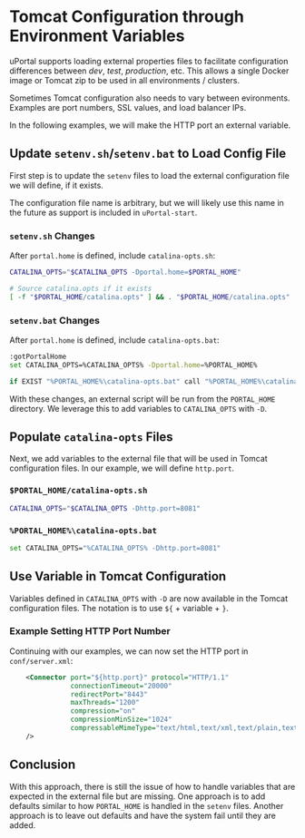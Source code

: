 # Tomcat Configuration through Environment Variables

uPortal supports loading external properties files to facilitate configuration
differences between _dev_, _test_, _production_, etc. This allows a single
Docker image or Tomcat zip to be used in all environments / clusters.

Sometimes Tomcat configuration also needs to vary between evironments.
Examples are port numbers, SSL values, and load balancer IPs.

In the following examples, we will make the HTTP port an external variable.

## Update `setenv.sh`/`setenv.bat` to Load Config File

First step is to update the `setenv` files to load the external configuration
file we will define, if it exists.

The configuration file name is arbitrary, but we will likely use this name
in the future as support is included in `uPortal-start`.

### `setenv.sh` Changes

After `portal.home` is defined, include `catalina-opts.sh`:

```sh
CATALINA_OPTS="$CATALINA_OPTS -Dportal.home=$PORTAL_HOME"

# Source catalina.opts if it exists
[ -f "$PORTAL_HOME/catalina.opts" ] && . "$PORTAL_HOME/catalina.opts"

```

### `setenv.bat` Changes

After `portal.home` is defined, include `catalina-opts.bat`:

```sh
:gotPortalHome
set CATALINA_OPTS=%CATALINA_OPTS% -Dportal.home=%PORTAL_HOME%

if EXIST "%PORTAL_HOME%\catalina-opts.bat" call "%PORTAL_HOME%\catalina-opts.bat"
```

With these changes, an external script will be run from the `PORTAL_HOME` directory.
We leverage this to add variables to `CATALINA_OPTS` with `-D`.

## Populate `catalina-opts` Files

Next, we add variables to the external file that will be used in Tomcat
configuration files. In our example, we will define `http.port`.

### `$PORTAL_HOME/catalina-opts.sh`

```sh
CATALINA_OPTS="$CATALINA_OPTS -Dhttp.port=8081"
```

### `%PORTAL_HOME%\catalina-opts.bat`

```sh
set CATALINA_OPTS="%CATALINA_OPTS% -Dhttp.port=8081"
```

## Use Variable in Tomcat Configuration

Variables defined in `CATALINA_OPTS` with `-D` are now available in the Tomcat configuration files.
The notation is to use `${` + variable + `}`.

### Example Setting HTTP Port Number

Continuing with our examples, we can now set the HTTP port in `conf/server.xml`:

```xml
    <Connector port="${http.port}" protocol="HTTP/1.1"
               connectionTimeout="20000"
               redirectPort="8443"
               maxThreads="1200"
               compression="on" 
               compressionMinSize="1024" 
               compressableMimeType="text/html,text/xml,text/plain,text/css,text/javascript,application/javascript,application/json"
    />
```

## Conclusion

With this approach, there is still the issue of how to handle variables that are
expected in the external file but are missing. One approach is to add defaults
similar to how `PORTAL_HOME` is handled in the `setenv` files. Another approach
is to leave out defaults and have the system fail until they are added.
